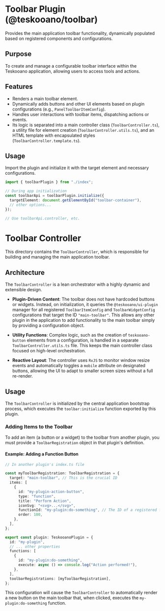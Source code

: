 # Toolbar Plugin (@teskooano/toolbar)

Provides the main application toolbar functionality, dynamically populated based on registered components and configurations.

## Purpose

To create and manage a configurable toolbar interface within the Teskooano application, allowing users to access tools and actions.

## Features

- Renders a main toolbar element.
- Dynamically adds buttons and other UI elements based on plugin configurations (e.g., `PanelToolbarItemConfig`).
- Handles user interactions with toolbar items, dispatching actions or events.
- Its logic is separated into a main controller class (`ToolbarController.ts`), a utility file for element creation (`ToolbarController.utils.ts`), and an HTML template with encapsulated styles (`ToolbarController.template.ts`).

## Usage

Import the plugin and initialize it with the target element and necessary configurations.

```typescript
import { toolbarPlugin } from "./index";

// During app initialization
const toolbarApi = toolbarPlugin.initialize({
  targetElement: document.getElementById("toolbar-container"),
  // other options...
});

// Use toolbarApi.controller, etc.
```

# Toolbar Controller

This directory contains the `ToolbarController`, which is responsible for building and managing the main application toolbar.

## Architecture

The `ToolbarController` is a lean orchestrator with a highly dynamic and extensible design.

- **Plugin-Driven Content**: The toolbar does not have hardcoded buttons or widgets. Instead, on initialization, it queries the `@teskooano/ui-plugin` manager for all registered `ToolbarItemConfig` and `ToolbarWidgetConfig` configurations that target the ID `"main-toolbar"`. This allows any other plugin in the application to add functionality to the main toolbar simply by providing a configuration object.

- **Utility Functions**: Complex logic, such as the creation of `teskooano-button` elements from a configuration, is handled in a separate `ToolbarController.utils.ts` file. This keeps the main controller class focused on high-level orchestration.

- **Reactive Layout**: The controller uses `RxJS` to monitor window resize events and automatically toggles a `mobile` attribute on designated buttons, allowing the UI to adapt to smaller screen sizes without a full re-render.

## Usage

The `ToolbarController` is initialized by the central application bootstrap process, which executes the `toolbar:initialize` function exported by this plugin.

### Adding Items to the Toolbar

To add an item (a button or a widget) to the toolbar from another plugin, you must provide a `ToolbarRegistration` object in that plugin's definition.

#### Example: Adding a Function Button

```typescript
// In another plugin's index.ts file

const myToolbarRegistration: ToolbarRegistration = {
  target: "main-toolbar", // This is the crucial ID
  items: [
    {
      id: "my-plugin-action-button",
      type: "function",
      title: "Perform Action",
      iconSvg: "<svg>...</svg>",
      functionId: "my-plugin:do-something", // The ID of a registered function
      order: 100,
    },
  ],
};

export const plugin: TeskooanoPlugin = {
  id: "my-plugin",
  // ... other properties
  functions: [
    {
      id: "my-plugin:do-something",
      execute: async () => console.log("Action performed!"),
    },
  ],
  toolbarRegistrations: [myToolbarRegistration],
};
```

This configuration will cause the `ToolbarController` to automatically render a new button on the main toolbar that, when clicked, executes the `my-plugin:do-something` function.
